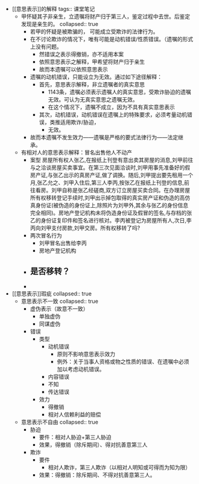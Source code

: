 - [[意思表示]]的解释
  tags:: 课堂笔记
	- 甲怀疑其子非亲生，立遗嘱将财产归于第三人，鉴定过程中去世。后鉴定发现是亲生的。
	  collapsed:: true
		- 若甲的怀疑是被欺骗的， 可能成立受欺诈的法律行为。
		- 在不讨论欺诈的情况下，唯有可能是动机错误/性质错误。（遗嘱的形式上没有问题。
			- 然错误之表示得撤销，亦不适用本案
			- 依照意思表示之解释，甲希望将财产归于亲生
			- 故而本遗嘱可以依照意思表示
		- 遗嘱的动机错误，只能设立为无效。通过如下途径解释：
			- 首先，意思表示解释，非立遗嘱者的真实意思
				- 1143条，遗嘱必须表示遗嘱人的真实意思，受欺诈胁迫的遗嘱无效。可认为无真实意思之遗嘱无效。
				- 在这个情况下，遗嘱不成立，因为不具有真实意思表示
			- 其次，动机错误，动机错误在遗嘱上的特殊要求，必须考量动机错误，类推适用欺诈/胁迫，
				- 无效。
		- 故而本遗嘱不发生效力——遗嘱是严格的要式法律行为——法定继承。
	- 有相对人的意思表示解释：冒名出售他人不动产
		- 案型
		   房屋所有权人张乙,在报纸上刊登有意出卖其房屋的消息,刘甲前往与之洽谈房屋买卖事宜。在第三次见面洽谈时,刘甲用事先准备好的假房产证,与张乙出示的真房产证,做了调换。随后,刘甲提出要先租用一个月,张乙允之、刘甲入住后,第三人李丙,按张乙在报纸上刊登的信息,前往看房。刘甲自称是张乙经磋商,双方订立房屋买卖合同。在办理房屋所有权移转登记手续时,刘甲出示掉包取得的真实房产证和伪造的高仿真身份证(被伪造的身份证上,除照片为刘甲外,其余与张乙的身份信息完全相同)。房地产登记机构未将伪造身份证及假冒的签名,与存档的张乙的身份证复印件和签名进行核对。李丙被登记为房屋所有人,次日,李丙向刘甲支付房款,刘甲交房。所有权移转了吗?
		- 两次冒名行为
			- 刘甲冒名出售给李丙
			- 房地产登记机构
		- 是否移转？
			-
		-
- [[意思表示]]瑕疵
  collapsed:: true
	- 意思表示不一致
	  collapsed:: true
		- 虚伪表示（故意不一致）
			- 单独虚伪
			- 同谋虚伪
		- 错误
			- 类型
				- 动机错误
					- 原则不影响意思表示效力
					- 例外：关于当事人资格或物之性质的错误、在遗嘱中必须加以考虑动机错误。
				- 内容错误
				- 不知
				- 传达错误
			- 效力
				- 得撤销
				- 相对人信赖利益的赔偿
	- 意思表示不自由
	  collapsed:: true
		- 胁迫
			- 要件：相对人胁迫+第三人胁迫
			- 效果，得撤销（除斥期间）、得对抗善意第三人
		- 欺诈
			- 要件
				- 相对人欺诈，第三人欺诈（以相对人明知或可得而为知为限）
			- 效果：得撤销：除斥期间、不得对抗善意第三人。